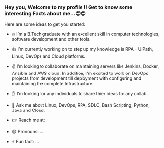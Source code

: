 ### Hey you, Welcome to my profile !! Get to know some interesting Facts about me...:blush::blush:

<!--
**rishwanthrajaa/rishwanthrajaa** is a ✨ _special_ ✨ repository because its `README.md` (this file) appears on your GitHub profile.
-->
Here are some ideas to get you started:

- :fire: I’m a B.Tech graduate with an excellent skill in computer technologies, software development and other tools.
- :+1: I’m currently working on to step up my knowledge in RPA - UiPath, Linux, DevOps and Cloud platforms. 
- :v: I’m looking to collaborate on maintaining servers like Jenkins, Docker, Ansible and AWS cloud. In addition, I'm excited to work on DevOps projects from development till deployment with configuring and maintaining the complete Infrastructure. 
- :raised_hand: I’m looking for any individuals to share thier ideas for any collab.
- :muscle: Ask me about Linux, DevOps, RPA, SDLC, Bash Scripting, Python, Java and Cloud.  
- :point_right: Reach me at:


- 😄 Pronouns: ...
- ⚡ Fun fact: ...

